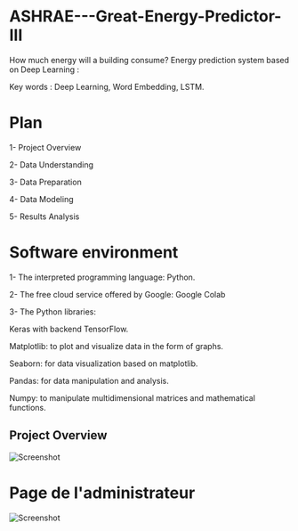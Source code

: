 # ASHRAE---Great-Energy-Predictor-III
How much energy will a building consume?
Energy prediction system based on Deep Learning :

Key words : Deep Learning, Word Embedding, LSTM.

# Plan

1-	Project Overview

2-	Data Understanding

3-	Data Preparation

4-	Data Modeling

5- Results Analysis

# Software environment

1- The interpreted programming language: Python.

2- The free cloud service offered by Google: Google Colab

3- The Python libraries:

   Keras with backend TensorFlow.

   Matplotlib: to plot and visualize data in the form of graphs.
                       
   Seaborn: for data visualization based on matplotlib.
                       
   Pandas: for data manipulation and analysis.
                       
   Numpy: to manipulate multidimensional matrices and mathematical functions.

## Project Overview

![Screenshot](guii.png)

# Page de l'administrateur

![Screenshot](admiin.png)
